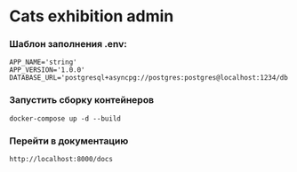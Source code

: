 # Cats exhibition admin


### Шаблон заполнения .env:

```
APP_NAME='string'
APP_VERSION='1.0.0'
DATABASE_URL='postgresql+asyncpg://postgres:postgres@localhost:1234/db'
```

### Запустить сборку контейнеров
```
docker-compose up -d --build
```

### Перейти в документацию
```
http://localhost:8000/docs
```